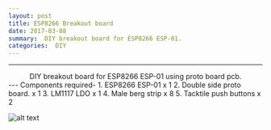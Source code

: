 ```yaml
---
layout: post
title: ESP8266 Breakout board
date: 2017-03-08
summary:  DIY breakout board for ESP8266 ESP-01.
categories:  DIY
---
```


---
  <center>DIY breakout board for ESP8266 ESP-01 using proto board pcb.</center>
---  
Components required-
1.  ESP8266 ESP-01				x 1
2.  Double side proto board.	x 1
3.  LM1117  LDO					x 1
4.  Male berg strip				x 8
5.  Tacktile push buttons		x 2

![alt text](/images/ESP8266_breakout_board.JPG "ESP8266 breakoutboard")
